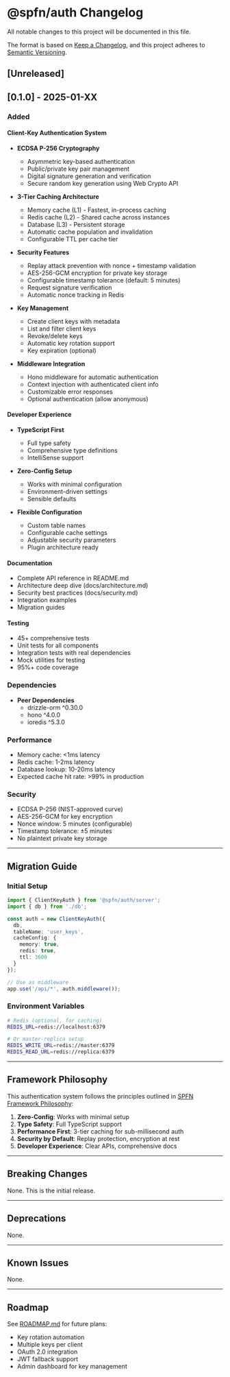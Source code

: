 # @spfn/auth Changelog

All notable changes to this project will be documented in this file.

The format is based on [Keep a Changelog](https://keepachangelog.com/en/1.0.0/),
and this project adheres to [Semantic Versioning](https://semver.org/spec/v2.0.0.html).

## [Unreleased]

## [0.1.0] - 2025-01-XX

### Added

#### Client-Key Authentication System
- **ECDSA P-256 Cryptography**
  - Asymmetric key-based authentication
  - Public/private key pair management
  - Digital signature generation and verification
  - Secure random key generation using Web Crypto API

- **3-Tier Caching Architecture**
  - Memory cache (L1) - Fastest, in-process caching
  - Redis cache (L2) - Shared cache across instances
  - Database (L3) - Persistent storage
  - Automatic cache population and invalidation
  - Configurable TTL per cache tier

- **Security Features**
  - Replay attack prevention with nonce + timestamp validation
  - AES-256-GCM encryption for private key storage
  - Configurable timestamp tolerance (default: 5 minutes)
  - Request signature verification
  - Automatic nonce tracking in Redis

- **Key Management**
  - Create client keys with metadata
  - List and filter client keys
  - Revoke/delete keys
  - Automatic key rotation support
  - Key expiration (optional)

- **Middleware Integration**
  - Hono middleware for automatic authentication
  - Context injection with authenticated client info
  - Customizable error responses
  - Optional authentication (allow anonymous)

#### Developer Experience
- **TypeScript First**
  - Full type safety
  - Comprehensive type definitions
  - IntelliSense support

- **Zero-Config Setup**
  - Works with minimal configuration
  - Environment-driven settings
  - Sensible defaults

- **Flexible Configuration**
  - Custom table names
  - Configurable cache settings
  - Adjustable security parameters
  - Plugin architecture ready

#### Documentation
- Complete API reference in README.md
- Architecture deep dive (docs/architecture.md)
- Security best practices (docs/security.md)
- Integration examples
- Migration guides

#### Testing
- 45+ comprehensive tests
- Unit tests for all components
- Integration tests with real dependencies
- Mock utilities for testing
- 95%+ code coverage

### Dependencies
- **Peer Dependencies**
  - drizzle-orm ^0.30.0
  - hono ^4.0.0
  - ioredis ^5.3.0

### Performance
- Memory cache: <1ms latency
- Redis cache: 1-2ms latency
- Database lookup: 10-20ms latency
- Expected cache hit rate: >99% in production

### Security
- ECDSA P-256 (NIST-approved curve)
- AES-256-GCM for key encryption
- Nonce window: 5 minutes (configurable)
- Timestamp tolerance: ±5 minutes
- No plaintext private key storage

---

## Migration Guide

### Initial Setup

```typescript
import { ClientKeyAuth } from '@spfn/auth/server';
import { db } from './db';

const auth = new ClientKeyAuth({
  db,
  tableName: 'user_keys',
  cacheConfig: {
    memory: true,
    redis: true,
    ttl: 3600
  }
});

// Use as middleware
app.use('/api/*', auth.middleware());
```

### Environment Variables

```bash
# Redis (optional, for caching)
REDIS_URL=redis://localhost:6379

# Or master-replica setup
REDIS_WRITE_URL=redis://master:6379
REDIS_READ_URL=redis://replica:6379
```

---

## Framework Philosophy

This authentication system follows the principles outlined in [SPFN Framework Philosophy](../../docs/project/philosophy.md):

1. **Zero-Config**: Works with minimal setup
2. **Type Safety**: Full TypeScript support
3. **Performance First**: 3-tier caching for sub-millisecond auth
4. **Security by Default**: Replay protection, encryption at rest
5. **Developer Experience**: Clear APIs, comprehensive docs

---

## Breaking Changes

None. This is the initial release.

---

## Deprecations

None.

---

## Known Issues

None.

---

## Roadmap

See [ROADMAP.md](../../docs/project/roadmap.md) for future plans:
- Key rotation automation
- Multiple keys per client
- OAuth 2.0 integration
- JWT fallback support
- Admin dashboard for key management
